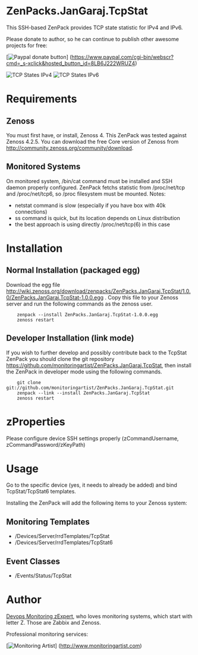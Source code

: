ZenPacks.JanGaraj.TcpStat
=========================

This SSH-based ZenPack provides TCP state statistic for IPv4 and IPv6.

Please donate to author, so he can continue to publish other awesome projects 
for free:

[![Paypal donate button](http://jangaraj.com/img/github-donate-button02.png)]
(https://www.paypal.com/cgi-bin/webscr?cmd=_s-xclick&hosted_button_id=8LB6J222WRUZ4)

![TCP States IPv4](https://raw.github.com/monitoringartist/ZenPacks.JanGaraj.TcpStat/master/TCP_States_IPv4.png)
![TCP States IPv6](https://raw.github.com/monitoringartist/ZenPacks.JanGaraj.TcpStat/master/TCP_States_IPv6.png)

Requirements
============

Zenoss
------

You must first have, or install, Zenoss 4. This ZenPack was tested
against Zenoss 4.2.5. You can download the free Core
version of Zenoss from http://community.zenoss.org/community/download.

Monitored Systems
-----------------

On monitored system, /bin/cat command must be installed and SSH daemon 
properly configured. ZenPack fetchs statistic from /proc/net/tcp and /proc/net/tcp6, so /proc filesystem must be mounted.
Notes:
- netstat command is slow (especially if you have box with 40k connections)
- ss command is quick, but its location depends on Linux distribution
- the best approach is using directly /proc/net/tcp(6) in this case

Installation
============

Normal Installation (packaged egg)
----------------------------------

Download the egg file http://wiki.zenoss.org/download/zenpacks/ZenPacks.JanGaraj.TcpStat/1.0.0/ZenPacks.JanGaraj.TcpStat-1.0.0.egg .
Copy this file to your Zenoss server and run the following commands as the zenoss
user.

        zenpack --install ZenPacks.JanGaraj.TcpStat-1.0.0.egg
        zenoss restart

Developer Installation (link mode)
----------------------------------

If you wish to further develop and possibly contribute back to the TcpStat
ZenPack you should clone the git repository https://github.com/monitoringartist/ZenPacks.JanGaraj.TcpStat,
then install the ZenPack in developer mode using the following commands.

        git clone git://github.com/monitoringartist/ZenPacks.JanGaraj.TcpStat.git
        zenpack --link --install ZenPacks.JanGaraj.TcpStat
        zenoss restart

zProperties
===========

Please configure device SSH settings properly (zCommandUsername, zCommandPassword/zKeyPath)

Usage
=====

Go to the specific device (yes, it needs to already be added) and bind TcpStat/TcpStat6 templates.

Installing the ZenPack will add the following items to your Zenoss system:

Monitoring Templates
--------------------

- /Devices/Server/rrdTemplates/TcpStat
- /Devices/Server/rrdTemplates/TcpStat6

Event Classes
--------------------

- /Events/Status/TcpStat

Author
======

[Devops Monitoring zExpert](http://www.jangaraj.com), who loves monitoring 
systems, which start with letter Z. Those are Zabbix and Zenoss.

Professional monitoring services:

[![Monitoring Artist](http://monitoringartist.com/img/github-monitoring-artist-logo.jpg)]
(http://www.monitoringartist.com)
